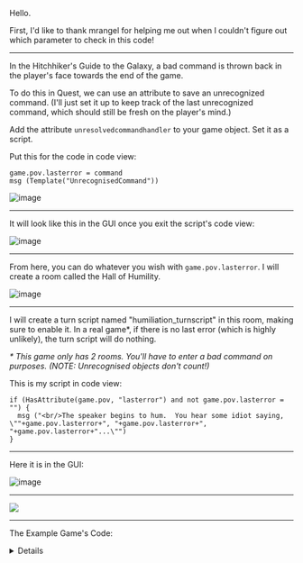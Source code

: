 Hello.

First, I'd like to thank mrangel for helping me out when I couldn't figure out which parameter to check in this code!

---
In the Hitchhiker's Guide to the Galaxy, a bad command is thrown back in the player's face towards the end of the game.

To do this in Quest, we can use an attribute to save an unrecognized command.  (I'll just set it up to keep track of the last unrecognized command, which should still be fresh on the player's mind.)

Add the attribute ```unresolvedcommandhandler``` to your game object.  Set it as a script.

Put this for the code in code view:

```
game.pov.lasterror = command
msg (Template("UnrecognisedCommand"))
```

![image](https://user-images.githubusercontent.com/30656341/40334261-7051cef6-5d22-11e8-8ff0-73068b108881.png)

---
It will look like this in the GUI once you exit the script's code view:

![image](https://user-images.githubusercontent.com/30656341/40334270-7c41246e-5d22-11e8-905a-9c12e63ea566.png)

---
From here, you can do whatever you wish with ```game.pov.lasterror```.  I will create a room called the Hall of Humility.

![image](https://user-images.githubusercontent.com/30656341/40334483-b1b044d0-5d23-11e8-9835-7a5959f1238f.png)

---
I will create a turn script named "humiliation_turnscript" in this room, making sure to enable it.  In a real game*, if there is no last error (which is highly unlikely), the turn script will do nothing.

*\* This game only has 2 rooms.  You'll have to enter a bad command on purposes.  (NOTE:  Unrecognised objects don't count!)*

This is my script in code view:
```
if (HasAttribute(game.pov, "lasterror") and not game.pov.lasterror = "") {
  msg ("<br/>The speaker begins to hum.  You hear some idiot saying, \""+game.pov.lasterror+", "+game.pov.lasterror+", "+game.pov.lasterror+"...\"")
}
```

---
Here it is in the GUI:

![image](https://user-images.githubusercontent.com/30656341/40334648-95223cc8-5d24-11e8-826b-7985af745374.png)

---
<a href="https://user-images.githubusercontent.com/30656341/40334846-e4d7ab1c-5d25-11e8-9cc6-8f6bcd6265f8.gif"><img loop src="https://user-images.githubusercontent.com/30656341/40334846-e4d7ab1c-5d25-11e8-9cc6-8f6bcd6265f8.gif"/></a>

---
The Example Game's Code:

<details>

```
<!--Saved by Quest 5.7.6606.27193-->
<asl version="550">
  <include ref="English.aslx" />
  <include ref="Core.aslx" />
  <game name="Hitchhiker's Gag">
    <gameid>90eed04e-7ed5-4e7d-ab7f-395f7286d9cc</gameid>
    <version>1.0</version>
    <firstpublished>2018</firstpublished>
    <attr name="autodescription_youarein_useprefix" type="boolean">false</attr>
    <attr name="autodescription_youcansee" type="int">3</attr>
    <attr name="autodescription_youcango" type="int">4</attr>
    <attr name="autodescription_description" type="int">2</attr>
    <unresolvedcommandhandler type="script">
      game.pov.lasterror = command
      msg (Template("UnrecognisedCommand"))
    </unresolvedcommandhandler>
  </game>
  <object name="room">
    <inherit name="editor_room" />
    <isroom />
    <object name="player">
      <inherit name="editor_object" />
      <inherit name="editor_player" />
    </object>
    <exit alias="north" to="Hall of Humility">
      <inherit name="northdirection" />
    </exit>
  </object>
  <object name="Hall of Humility">
    <inherit name="editor_room" />
    <description><![CDATA[A long, narrow hallway. There is a louvered, metal grille in the ceiling, which keeps adventurers like you from destroying the speaker behind it.<br/>]]></description>
    <usedefaultprefix type="boolean">false</usedefaultprefix>
    <objectslistprefix>You can see</objectslistprefix>
    <enter type="script">
    </enter>
    <exit alias="south" to="room">
      <inherit name="southdirection" />
    </exit>
    <object name="louvered metal grille">
      <inherit name="editor_object" />
      <look><![CDATA[A 2' by 2' grille, made of steel and painted white.  It looks a little worn for wear, as if someone had tried to run a train through it a few times, but still appears as sturdy as can be.<br/>]]></look>
      <takemsg>You can't reach it.</takemsg>
      <not_all />
      <scenery />
    </object>
    <object name="speaker">
      <inherit name="editor_object" />
      <takemsg>{notfirst:You can't reach it.}{once:Even if you could reach it, you couldn't get past the grille.}</takemsg>
      <not_all />
      <scenery />
      <look>A large speaker, strategically placed behind a metal grille.</look>
    </object>
    <turnscript name="humiliation_turnscript">
      <enabled />
      <script><![CDATA[
        if (HasAttribute(game.pov, "lasterror") and not game.pov.lasterror = "") {
          msg ("<br/>The speaker begins to hum.  You hear some idiot saying, \""+game.pov.lasterror+", "+game.pov.lasterror+", "+game.pov.lasterror+"...\"")
        }
      ]]></script>
    </turnscript>
  </object>
</asl>
```

</details>